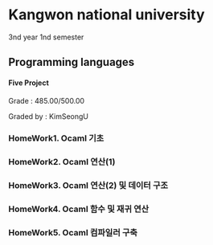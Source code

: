 # Kangwon national university

3nd year 1nd semester

## Programming languages
#### Five Project
Grade : 485.00/500.00

Graded by : KimSeongU
### HomeWork1. Ocaml 기초
### HomeWork2. Ocaml 연산(1)
### HomeWork3. Ocaml 연산(2) 및 데이터 구조
### HomeWork4. Ocaml 함수 및 재귀 연산
### HomeWork5. Ocaml 컴파일러 구축
